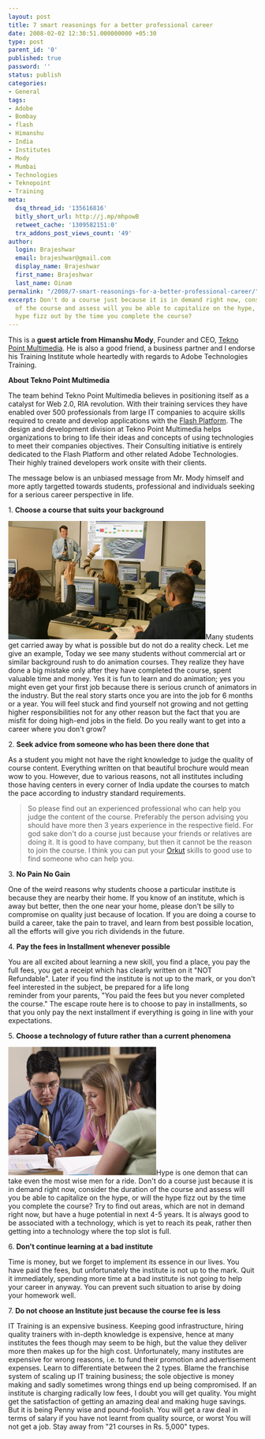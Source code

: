 ```yaml
---
layout: post
title: 7 smart reasonings for a better professional career
date: 2008-02-02 12:30:51.000000000 +05:30
type: post
parent_id: '0'
published: true
password: ''
status: publish
categories:
- General
tags:
- Adobe
- Bombay
- flash
- Himanshu
- India
- Institutes
- Mody
- Mumbai
- Technologies
- Teknopoint
- Training
meta:
  dsq_thread_id: '135616816'
  bitly_short_url: http://j.mp/mhpowB
  retweet_cache: '1309582151:0'
  trx_addons_post_views_count: '49'
author:
  login: Brajeshwar
  email: brajeshwar@gmail.com
  display_name: Brajeshwar
  first_name: Brajeshwar
  last_name: Oinam
permalink: "/2008/7-smart-reasonings-for-a-better-professional-career/"
excerpt: Don't do a course just because it is in demand right now, consider the duration
  of the course and assess will you be able to capitalize on the hype, or will the
  hype fizz out by the time you complete the course?
---
```

<p>This is a <strong>guest article from Himanshu Mody</strong>, Founder and CEO, <a href="http://www.teknopoint.info/">Tekno Point Multimedia</a>. He is also a good friend, a business partner and I endorse his Training Institute whole heartedly with regards to Adobe Technologies Training.</p>
<p><strong>About Tekno Point Multimedia</strong></p>
<p>The team behind Tekno Point Multimedia believes in positioning itself as a catalyst for Web 2.0, RIA revolution. With their training services they have enabled over 500 professionals from large IT companies to acquire skills required to create and develop applications with the <a href="http://www.adobe.com/go/platform/">Flash Platform</a>. The design and development division at Tekno Point Multimedia helps organizations to bring to life their ideas and concepts of using technologies to meet their companies objectives. Their Consulting initiative is entirely dedicated to the Flash Platform and other related Adobe Technologies. Their highly trained developers work onsite with their clients.</p>

<p>The message below is an unbiased message from Mr. Mody himself and more aptly targetted towards students, professional and individuals seeking for a serious career perspective in life.</p>
<p>1. <strong>Choose a course that suits your background</strong></p>
<p><img src="/static/2008/02/training-01.jpg" alt="Professional Training" />Many students get carried away by what is possible but do not do a reality check. Let me give an example, Today we see many students without commercial art or similar background rush to do animation courses. They realize they have done a big mistake only after they have completed the course, spent valuable time and money. Yes it is fun to learn and do animation; yes you might even get your first job because there is serious crunch of animators in the industry. But the real story starts once you are into the job for 6 months or a year. You will feel stuck and find yourself not growing and not getting higher responsibilities not for any other reason but the fact that you are misfit for doing high-end jobs in the field. Do you really want to get into a career where you don't grow? </p>
<p>2. <strong>Seek advice from someone who has been there done that</strong></p>
<p>As a student you might not have the right knowledge to judge the quality of course content. Everything written on that beautiful brochure would mean wow to you. However, due to various reasons, not all institutes including those having centers in every corner of India update the courses to match the pace according to industry standard requirements.</p>
<blockquote><p>So please find out an experienced professional who can help you judge the content of the course. Preferably the person advising you should have more then 3 years experience in the respective field. For god sake don't do a course just because your friends or relatives are doing it. It is good to have company, but then it cannot be the reason to join the course. I think you can put your <a href="http://www.orkut.com/">Orkut</a> skills to good use to find someone who can help you.</p></blockquote>
<p><!-- adman -->3. <strong>No Pain No Gain</strong></p>
<p>One of the weird reasons why students choose a particular institute is because they are nearby their home. If you know of an institute, which is away but better, then the one near your home, please don't be silly to compromise on quality just because of location.  If you are doing a course to build a career, take the pain to travel, and learn from best possible location, all the efforts will give you rich dividends in the future. </p>
<p>4. <strong>Pay the fees in Installment whenever possible</strong></p>
<p>You are all excited about learning a new skill, you find a place, you pay the full fees, you get a receipt which has clearly written on it "NOT<br />
Refundable". Later if you find the institute is not up to the mark, or you don't feel interested in the subject, be prepared for a life long<br />
reminder from your parents, "You paid the fees but you never completed the course." The escape route here is to choose to pay in installments, so that you only pay the next installment if everything is going in line with your expectations.</p>
<p>5. <strong>Choose a technology of future rather than a current phenomena</strong></p>
<p><img src="/static/2008/02/training-02.jpg" alt="Professional Training" />Hype is one demon that can take even the most wise men for a ride. Don't do a course just because it is in demand right now, consider the duration of the course and assess will you be able to capitalize on the hype, or will the hype fizz out by the time you complete the course? Try to find out areas, which are not in demand right now, but have a huge potential in next 4-5 years. It is always good to be associated with a technology, which is yet to reach its peak, rather then getting into a technology where the top slot is full. </p>
<p><!-- adman -->6. <strong>Don't continue learning at a bad institute</strong></p>
<p>Time is money, but we forget to implement its essence in our lives. You have paid the fees, but unfortunately the institute is not up to the mark. Quit it immediately, spending more time at a bad institute is not going to help your career in anyway. You can prevent such situation to arise by doing your homework well.</p>
<p>7. <strong>Do not choose an Institute just because the course fee is less</strong></p>
<p>IT Training is an expensive business. Keeping good infrastructure, hiring quality trainers with in-depth knowledge is expensive, hence at many institutes the fees though may seem to be high, but the value they deliver more then makes up for the high cost. Unfortunately, many institutes are expensive for wrong reasons, i.e. to fund their promotion and advertisement expenses. Learn to differentiate between the 2 types. Blame the franchise system of scaling up IT training business; the sole objective is money making and sadly sometimes wrong things end up being compromised. If an institute is charging radically low fees, I doubt you will get quality. You might get the satisfaction of getting an amazing deal and making huge savings. But it is being Penny wise and pound-foolish. You will get a raw deal in terms of salary if you have not learnt from quality source, or worst You will not get a job. Stay away from "21 courses in Rs. 5,000" types.</p>
